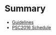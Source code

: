 # Summary

* [Guidelines](Guidelines/Guidelines.md)
* [PSC2016 Schedule](EventsHistory\PSC2016\Schedule.md)

